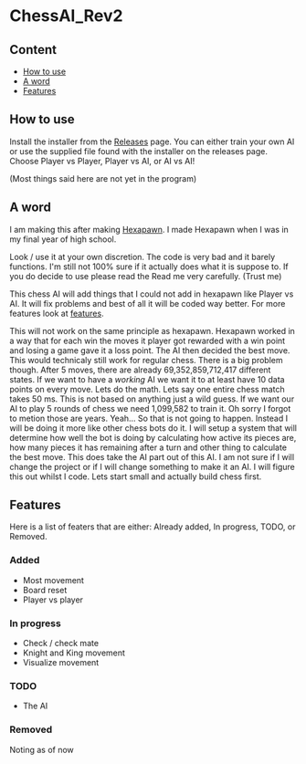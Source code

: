 # ChessAI_Rev2
## Content
* [How to use](https://github.com/MBrinks2239/ChessAI_Rev2/new/main?readme=1#how-to-use)
* [A word](https://github.com/MBrinks2239/ChessAI_Rev2/new/main?readme=1#a-word)
* [Features](https://github.com/MBrinks2239/ChessAI_Rev2/new/main?readme=1#features)

## How to use
Install the installer from the [Releases](https://github.com/MBrinks2239/ChessAI_Rev2/releases) page. 
You can either train your own AI or use the supplied file found with the installer on the releases page.
Choose Player vs Player, Player vs AI, or AI vs AI!

(Most things said here are not yet in the program)

## A word
I am making this after making [Hexapawn](https://github.com/MBrinks2239/Hexapawn). 
I made Hexapawn when I was in my final year of high school.

Look / use it at your own discretion. The code is very bad and it barely functions. 
I'm still not 100% sure if it actually does what it is suppose to.
If you do decide to use please read the Read me very carefully. (Trust me)

This chess AI will add things that I could not add in hexapawn like Player vs AI.
It will fix problems and best of all it will be coded way better. For more features look at [features](https://github.com/MBrinks2239/ChessAI_Rev2/new/main?readme=1#features).

This will not work on the same principle as hexapawn. Hexapawn worked in a way that for each win the moves it player got rewarded with a win point and losing a game gave it a loss point.
The AI then decided the best move. This would technicaly still work for regular chess. There is a big problem though. After 5 moves, there are already 69,352,859,712,417 different states. 
If we want to have a *working* AI we want it to at least have 10 data points on every move. Lets do the math. Lets say one entire chess match takes 50 ms. This is not based on anything just a wild guess.
If we want our AI to play 5 rounds of chess we need 1,099,582 to train it. Oh sorry I forgot to metion those are years. Yeah... So that is not going to happen. Instead I will be doing it more like other chess bots do it.
I will setup a system that will determine how well the bot is doing by calculating how active its pieces are, how many pieces it has remaining after a turn and other thing to calculate the best move. 
This does take the AI part out of this AI. I am not sure if I will change the project or if I will change something to make it an AI. I will figure this out whilst I code. Lets start small and actually build chess first.

## Features
Here is a list of featers that are either: Already added, In progress, TODO, or Removed.

### Added
* Most movement
* Board reset
* Player vs player

### In progress
* Check / check mate
* Knight and King movement
* Visualize movement

### TODO
* The AI

### Removed
Noting as of now
